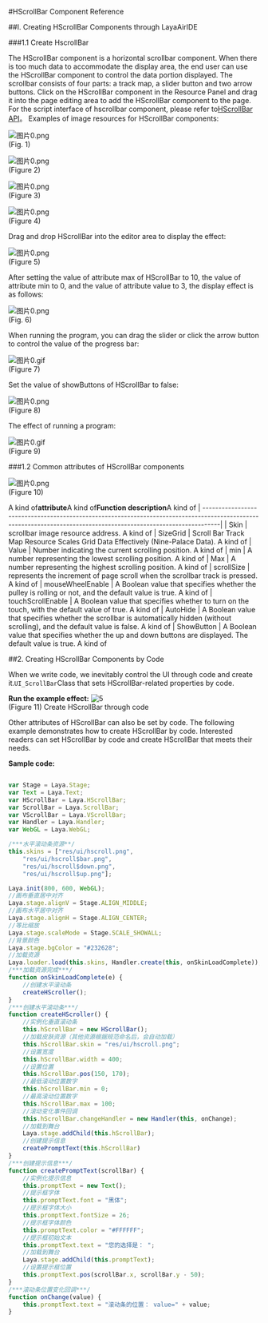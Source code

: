 #HScrollBar Component Reference



##I. Creating HScrollBar Components through LayaAirIDE

###1.1 Create HscrollBar

The HScrollBar component is a horizontal scrollbar component.
When there is too much data to accommodate the display area, the end user can use the HScrollBar component to control the data portion displayed.
The scrollbar consists of four parts: a track map, a slider button and two arrow buttons.
Click on the HScrollBar component in the Resource Panel and drag it into the page editing area to add the HScrollBar component to the page.
For the script interface of hscrollbar component, please refer to[HScrollBar API](http://layaair.ldc.layabox.com/api/index.html?category=Core&class=laya.ui.HScrollBar)。
Examples of image resources for HScrollBar components:

​![图片0.png](img/1.png)<br/>
(Fig. 1)

​![图片0.png](img/2.png)<br/>
(Figure 2)

​![图片0.png](img/3.png)<br/>
(Figure 3)

​![图片0.png](img/4.png)<br/>
(Figure 4)

Drag and drop HScrollBar into the editor area to display the effect:

​![图片0.png](img/5.png)<br/>
(Figure 5)

After setting the value of attribute max of HScrollBar to 10, the value of attribute min to 0, and the value of attribute value to 3, the display effect is as follows:

​![图片0.png](img/6.png)<br/>
(Fig. 6)

When running the program, you can drag the slider or click the arrow button to control the value of the progress bar:

​![图片0.gif](gif/1.gif)<br/>
(Figure 7)

Set the value of showButtons of HScrollBar to false:

​![图片0.png](img/7.png)<br/>
(Figure 8)

The effect of running a program:

​![图片0.gif](gif/2.gif)<br/>
(Figure 9)



 



###1.2 Common attributes of HScrollBar components

​![图片0.png](img/8.png)<br/>
(Figure 10)

A kind of**attribute**A kind of**Function description**A kind of
| -----------------------------------------------------------------------------------------------------------------------------------------------------------------|
| Skin | scrollbar image resource address. A kind of
| SizeGrid | Scroll Bar Track Map Resource Scales Grid Data Effectively (Nine-Palace Data). A kind of
| Value | Number indicating the current scrolling position. A kind of
| min | A number representing the lowest scrolling position. A kind of
| Max | A number representing the highest scrolling position. A kind of
| scrollSize | represents the increment of page scroll when the scrollbar track is pressed. A kind of
| mouseWheelEnable | A Boolean value that specifies whether the pulley is rolling or not, and the default value is true. A kind of
| touchScrollEnable | A Boolean value that specifies whether to turn on the touch, with the default value of true. A kind of
| AutoHide | A Boolean value that specifies whether the scrollbar is automatically hidden (without scrolling), and the default value is false. A kind of
| ShowButton | A Boolean value that specifies whether the up and down buttons are displayed. The default value is true. A kind of



 



##2. Creating HScrollBar Components by Code

When we write code, we inevitably control the UI through code and create it.`UI_ScrollBar`Class that sets HScrollBar-related properties by code.

**Run the example effect:**
​![5](gif/4.gif)<br/>
(Figure 11) Create HScrollBar through code

Other attributes of HScrollBar can also be set by code. The following example demonstrates how to create HScrollBar by code. Interested readers can set HScrollBar by code and create HScrollBar that meets their needs.

**Sample code:**


```javascript

var Stage = Laya.Stage;
var Text = Laya.Text;
var HScrollBar = Laya.HScrollBar;
var ScrollBar = Laya.ScrollBar;
var VScrollBar = Laya.VScrollBar;
var Handler = Laya.Handler;
var WebGL = Laya.WebGL;

/***水平滚动条资源**/
this.skins = ["res/ui/hscroll.png",
    "res/ui/hscroll$bar.png",
    "res/ui/hscroll$down.png",
    "res/ui/hscroll$up.png"];

Laya.init(800, 600, WebGL);
//画布垂直居中对齐
Laya.stage.alignV = Stage.ALIGN_MIDDLE;
//画布水平居中对齐
Laya.stage.alignH = Stage.ALIGN_CENTER;
//等比缩放
Laya.stage.scaleMode = Stage.SCALE_SHOWALL;
//背景颜色
Laya.stage.bgColor = "#232628";
//加载资源
Laya.loader.load(this.skins, Handler.create(this, onSkinLoadComplete));
/***加载资源完成***/
function onSkinLoadComplete(e) {
    //创建水平滚动条
    createHScroller();
}
/***创建水平滚动条***/
function createHScroller() {
    //实例化垂直滚动条
    this.hScrollBar = new HScrollBar();
    //加载皮肤资源（其他资源根据规范命名后，会自动加载）
    this.hScrollBar.skin = "res/ui/hscroll.png";
    //设置宽度
    this.hScrollBar.width = 400;
    //设置位置
    this.hScrollBar.pos(150, 170);
    //最低滚动位置数字
    this.hScrollBar.min = 0;
    //最高滚动位置数字
    this.hScrollBar.max = 100;
    //滚动变化事件回调
    this.hScrollBar.changeHandler = new Handler(this, onChange);
    //加载到舞台
    Laya.stage.addChild(this.hScrollBar);
    //创建提示信息
    createPromptText(this.hScrollBar)
}
/***创建提示信息***/
function createPromptText(scrollBar) {
    //实例化提示信息
    this.promptText = new Text();
    //提示框字体
    this.promptText.font = "黑体";
    //提示框字体大小
    this.promptText.fontSize = 26;
    //提示框字体颜色
    this.promptText.color = "#FFFFFF";
    //提示框初始文本
    this.promptText.text = "您的选择是： ";
    //加载到舞台
    Laya.stage.addChild(this.promptText);
    //设置提示框位置
    this.promptText.pos(scrollBar.x, scrollBar.y - 50);
}
/***滚动条位置变化回调***/
function onChange(value) {
    this.promptText.text = "滚动条的位置： value=" + value;
}
```


